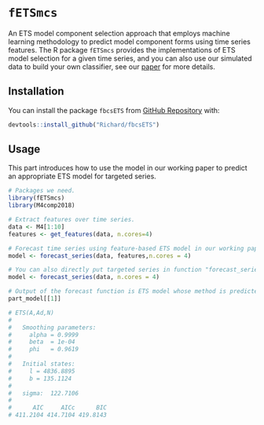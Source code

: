 `fETSmcs`
========

An ETS model component selection approach that employs machine learning methodology to predict model component forms using time series features.
The R package `fETSmcs` provides the implementations of ETS model selection for a given time series, and you can also use our simulated data to build your own classifier, see our [paper](https://github.com/Richard/fbcsETS) for more details.

Installation
------------

You can install the package `fbcsETS` from [GitHub Repository](https://github.com/Richard/fbcsETS) with:

``` r
devtools::install_github("Richard/fbcsETS")
```

Usage
-----

This part introduces how to use the model in our working paper to predict an appropriate ETS model for targeted series.

``` r
# Packages we need.
library(fETSmcs)
library(M4comp2018)

# Extract features over time series.
data <- M4[1:10]
features <- get_features(data, n.cores=4)

# Forecast time series using feature-based ETS model in our working paper.
model <- forecast_series(data, features,n.cores = 4)

# You can also directly put targeted series in function "forecast_series" without extracting features separately.
model <- forecast_series(data, n.cores = 4)

# Output of the forecast function is ETS model whose method is predicted by our feature-based classifer.
part_model[[1]]

# ETS(A,Ad,N) 
#
#   Smoothing parameters:
#     alpha = 0.9999 
#     beta  = 1e-04 
#     phi   = 0.9619 
#
#   Initial states:
#     l = 4836.8895 
#     b = 135.1124 
#
#   sigma:  122.7106
#
#      AIC     AICc      BIC 
# 411.2104 414.7104 419.8143 
```

